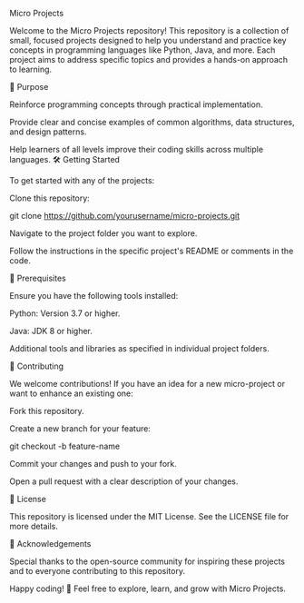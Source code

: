 Micro Projects

Welcome to the Micro Projects repository! This repository is a collection of small, focused projects designed to help you understand and practice key concepts in programming languages like Python, Java, and more. Each project aims to address specific topics and provides a hands-on approach to learning.

🚀 Purpose


Reinforce programming concepts through practical implementation.

Provide clear and concise examples of common algorithms, data structures, and design patterns.

Help learners of all levels improve their coding skills across multiple languages.
🛠️ Getting Started

To get started with any of the projects:

Clone this repository:

git clone https://github.com/yourusername/micro-projects.git

Navigate to the project folder you want to explore.

Follow the instructions in the specific project's README or comments in the code.

🧰 Prerequisites

Ensure you have the following tools installed:

Python: Version 3.7 or higher.

Java: JDK 8 or higher.

Additional tools and libraries as specified in individual project folders.

🤝 Contributing

We welcome contributions! If you have an idea for a new micro-project or want to enhance an existing one:

Fork this repository.

Create a new branch for your feature:

git checkout -b feature-name

Commit your changes and push to your fork.

Open a pull request with a clear description of your changes.

📄 License

This repository is licensed under the MIT License. See the LICENSE file for more details.

🌟 Acknowledgements

Special thanks to the open-source community for inspiring these projects and to everyone contributing to this repository.

Happy coding! 🎉 Feel free to explore, learn, and grow with Micro Projects.
